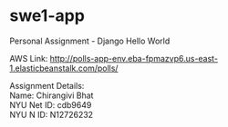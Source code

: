 # swe1-app
Personal Assignment - Django Hello World


AWS Link: http://polls-app-env.eba-fpmazvp6.us-east-1.elasticbeanstalk.com/polls/

Assignment Details:  
Name: Chirangivi Bhat  
NYU Net ID: cdb9649  
NYU N ID: N12726232
